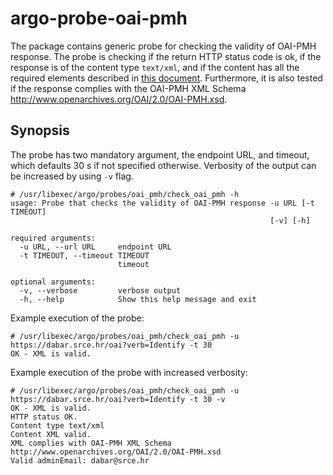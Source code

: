 # argo-probe-oai-pmh

The package contains generic probe for checking the validity of OAI-PMH response. The probe is checking if the return HTTP status code is ok, if the response is of the content type `text/xml`, and if the content has all the required elements described in [this document](http://www.openarchives.org/OAI/openarchivesprotocol.html#Identify). Furthermore, it is also tested if the response complies with the OAI-PMH XML Schema http://www.openarchives.org/OAI/2.0/OAI-PMH.xsd.

## Synopsis

The probe has two mandatory argument, the endpoint URL, and timeout, which defaults 30 s if not specified otherwise. Verbosity of the output can be increased by using `-v` flag.

```
# /usr/libexec/argo/probes/oai_pmh/check_oai_pmh -h
usage: Probe that checks the validity of OAI-PMH response -u URL [-t TIMEOUT]
                                                          [-v] [-h]

required arguments:
  -u URL, --url URL     endpoint URL
  -t TIMEOUT, --timeout TIMEOUT
                        timeout

optional arguments:
  -v, --verbose         verbose output
  -h, --help            Show this help message and exit
```

Example execution of the probe:

```
# /usr/libexec/argo/probes/oai_pmh/check_oai_pmh -u https://dabar.srce.hr/oai?verb=Identify -t 30
OK - XML is valid.
```

Example execution of the probe with increased verbosity:

```
# /usr/libexec/argo/probes/oai_pmh/check_oai_pmh -u https://dabar.srce.hr/oai?verb=Identify -t 30 -v
OK - XML is valid.
HTTP status OK.
Content type text/xml
Content XML valid.
XML complies with OAI-PMH XML Schema http://www.openarchives.org/OAI/2.0/OAI-PMH.xsd
Valid adminEmail: dabar@srce.hr
```
